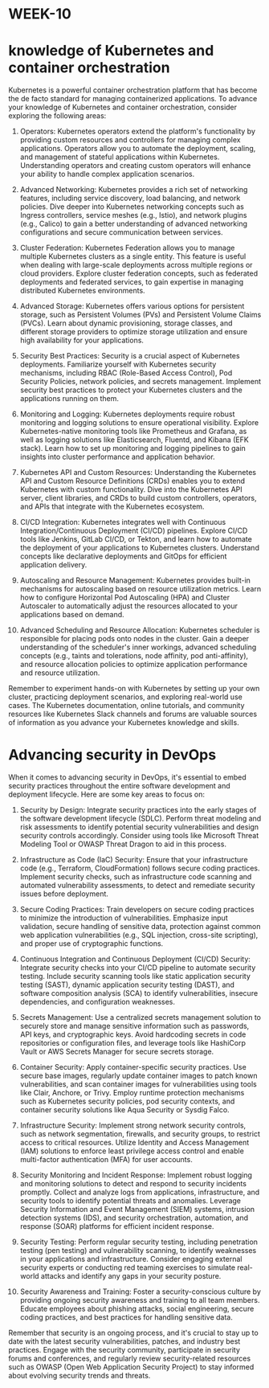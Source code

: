 # WEEK-10
# knowledge of Kubernetes and container orchestration
Kubernetes is a powerful container orchestration platform that has become the de facto standard for managing containerized applications. To advance your knowledge of Kubernetes and container orchestration, consider exploring the following areas:

1. Operators: Kubernetes operators extend the platform's functionality by providing custom resources and controllers for managing complex applications. Operators allow you to automate the deployment, scaling, and management of stateful applications within Kubernetes. Understanding operators and creating custom operators will enhance your ability to handle complex application scenarios.

2. Advanced Networking: Kubernetes provides a rich set of networking features, including service discovery, load balancing, and network policies. Dive deeper into Kubernetes networking concepts such as Ingress controllers, service meshes (e.g., Istio), and network plugins (e.g., Calico) to gain a better understanding of advanced networking configurations and secure communication between services.

3. Cluster Federation: Kubernetes Federation allows you to manage multiple Kubernetes clusters as a single entity. This feature is useful when dealing with large-scale deployments across multiple regions or cloud providers. Explore cluster federation concepts, such as federated deployments and federated services, to gain expertise in managing distributed Kubernetes environments.

4. Advanced Storage: Kubernetes offers various options for persistent storage, such as Persistent Volumes (PVs) and Persistent Volume Claims (PVCs). Learn about dynamic provisioning, storage classes, and different storage providers to optimize storage utilization and ensure high availability for your applications.

5. Security Best Practices: Security is a crucial aspect of Kubernetes deployments. Familiarize yourself with Kubernetes security mechanisms, including RBAC (Role-Based Access Control), Pod Security Policies, network policies, and secrets management. Implement security best practices to protect your Kubernetes clusters and the applications running on them.

6. Monitoring and Logging: Kubernetes deployments require robust monitoring and logging solutions to ensure operational visibility. Explore Kubernetes-native monitoring tools like Prometheus and Grafana, as well as logging solutions like Elasticsearch, Fluentd, and Kibana (EFK stack). Learn how to set up monitoring and logging pipelines to gain insights into cluster performance and application behavior.

7. Kubernetes API and Custom Resources: Understanding the Kubernetes API and Custom Resource Definitions (CRDs) enables you to extend Kubernetes with custom functionality. Dive into the Kubernetes API server, client libraries, and CRDs to build custom controllers, operators, and APIs that integrate with the Kubernetes ecosystem.

8. CI/CD Integration: Kubernetes integrates well with Continuous Integration/Continuous Deployment (CI/CD) pipelines. Explore CI/CD tools like Jenkins, GitLab CI/CD, or Tekton, and learn how to automate the deployment of your applications to Kubernetes clusters. Understand concepts like declarative deployments and GitOps for efficient application delivery.

9. Autoscaling and Resource Management: Kubernetes provides built-in mechanisms for autoscaling based on resource utilization metrics. Learn how to configure Horizontal Pod Autoscaling (HPA) and Cluster Autoscaler to automatically adjust the resources allocated to your applications based on demand.

10. Advanced Scheduling and Resource Allocation: Kubernetes scheduler is responsible for placing pods onto nodes in the cluster. Gain a deeper understanding of the scheduler's inner workings, advanced scheduling concepts (e.g., taints and tolerations, node affinity, pod anti-affinity), and resource allocation policies to optimize application performance and resource utilization.

Remember to experiment hands-on with Kubernetes by setting up your own cluster, practicing deployment scenarios, and exploring real-world use cases. The Kubernetes documentation, online tutorials, and community resources like Kubernetes Slack channels and forums are valuable sources of information as you advance your Kubernetes knowledge and skills.

# Advancing security in DevOps


When it comes to advancing security in DevOps, it's essential to embed security practices throughout the entire software development and deployment lifecycle. Here are some key areas to focus on:

1. Security by Design: Integrate security practices into the early stages of the software development lifecycle (SDLC). Perform threat modeling and risk assessments to identify potential security vulnerabilities and design security controls accordingly. Consider using tools like Microsoft Threat Modeling Tool or OWASP Threat Dragon to aid in this process.

2. Infrastructure as Code (IaC) Security: Ensure that your infrastructure code (e.g., Terraform, CloudFormation) follows secure coding practices. Implement security checks, such as infrastructure code scanning and automated vulnerability assessments, to detect and remediate security issues before deployment.

3. Secure Coding Practices: Train developers on secure coding practices to minimize the introduction of vulnerabilities. Emphasize input validation, secure handling of sensitive data, protection against common web application vulnerabilities (e.g., SQL injection, cross-site scripting), and proper use of cryptographic functions.

4. Continuous Integration and Continuous Deployment (CI/CD) Security: Integrate security checks into your CI/CD pipeline to automate security testing. Include security scanning tools like static application security testing (SAST), dynamic application security testing (DAST), and software composition analysis (SCA) to identify vulnerabilities, insecure dependencies, and configuration weaknesses.

5. Secrets Management: Use a centralized secrets management solution to securely store and manage sensitive information such as passwords, API keys, and cryptographic keys. Avoid hardcoding secrets in code repositories or configuration files, and leverage tools like HashiCorp Vault or AWS Secrets Manager for secure secrets storage.

6. Container Security: Apply container-specific security practices. Use secure base images, regularly update container images to patch known vulnerabilities, and scan container images for vulnerabilities using tools like Clair, Anchore, or Trivy. Employ runtime protection mechanisms such as Kubernetes security policies, pod security contexts, and container security solutions like Aqua Security or Sysdig Falco.

7. Infrastructure Security: Implement strong network security controls, such as network segmentation, firewalls, and security groups, to restrict access to critical resources. Utilize Identity and Access Management (IAM) solutions to enforce least privilege access control and enable multi-factor authentication (MFA) for user accounts.

8. Security Monitoring and Incident Response: Implement robust logging and monitoring solutions to detect and respond to security incidents promptly. Collect and analyze logs from applications, infrastructure, and security tools to identify potential threats and anomalies. Leverage Security Information and Event Management (SIEM) systems, intrusion detection systems (IDS), and security orchestration, automation, and response (SOAR) platforms for efficient incident response.

9. Security Testing: Perform regular security testing, including penetration testing (pen testing) and vulnerability scanning, to identify weaknesses in your applications and infrastructure. Consider engaging external security experts or conducting red teaming exercises to simulate real-world attacks and identify any gaps in your security posture.

10. Security Awareness and Training: Foster a security-conscious culture by providing ongoing security awareness and training to all team members. Educate employees about phishing attacks, social engineering, secure coding practices, and best practices for handling sensitive data.

Remember that security is an ongoing process, and it's crucial to stay up to date with the latest security vulnerabilities, patches, and industry best practices. Engage with the security community, participate in security forums and conferences, and regularly review security-related resources such as OWASP (Open Web Application Security Project) to stay informed about evolving security trends and threats.
